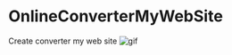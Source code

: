 # OnlineConverterMyWebSite
Create converter my web site
![gif](https://cloud.githubusercontent.com/assets/20156577/24515966/d40b4a88-1581-11e7-81fc-d5806ebbb5a0.gif)

